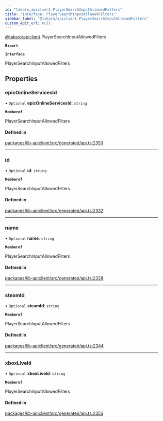 ```yaml
---
id: "takaro_apiclient.PlayerSearchInputAllowedFilters"
title: "Interface: PlayerSearchInputAllowedFilters"
sidebar_label: "@takaro/apiclient.PlayerSearchInputAllowedFilters"
custom_edit_url: null
---
```


[@takaro/apiclient](../modules/takaro_apiclient.md).PlayerSearchInputAllowedFilters

**`Export`**

**`Interface`**

PlayerSearchInputAllowedFilters

## Properties

### epicOnlineServicesId

• `Optional` **epicOnlineServicesId**: `string`

**`Memberof`**

PlayerSearchInputAllowedFilters

#### Defined in

[packages/lib-apiclient/src/generated/api.ts:2350](https://github.com/niekcandaele/Takaro/blob/91fb19b/packages/lib-apiclient/src/generated/api.ts#L2350)

___

### id

• `Optional` **id**: `string`

**`Memberof`**

PlayerSearchInputAllowedFilters

#### Defined in

[packages/lib-apiclient/src/generated/api.ts:2332](https://github.com/niekcandaele/Takaro/blob/91fb19b/packages/lib-apiclient/src/generated/api.ts#L2332)

___

### name

• `Optional` **name**: `string`

**`Memberof`**

PlayerSearchInputAllowedFilters

#### Defined in

[packages/lib-apiclient/src/generated/api.ts:2338](https://github.com/niekcandaele/Takaro/blob/91fb19b/packages/lib-apiclient/src/generated/api.ts#L2338)

___

### steamId

• `Optional` **steamId**: `string`

**`Memberof`**

PlayerSearchInputAllowedFilters

#### Defined in

[packages/lib-apiclient/src/generated/api.ts:2344](https://github.com/niekcandaele/Takaro/blob/91fb19b/packages/lib-apiclient/src/generated/api.ts#L2344)

___

### xboxLiveId

• `Optional` **xboxLiveId**: `string`

**`Memberof`**

PlayerSearchInputAllowedFilters

#### Defined in

[packages/lib-apiclient/src/generated/api.ts:2356](https://github.com/niekcandaele/Takaro/blob/91fb19b/packages/lib-apiclient/src/generated/api.ts#L2356)
